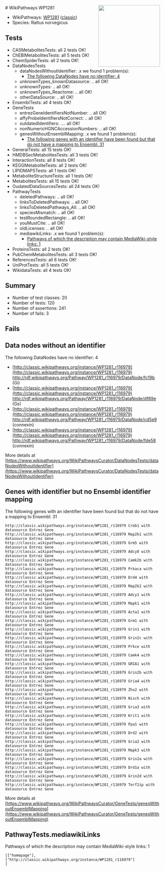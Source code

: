 <img style="float: right; width: 200px" src="https://upload.wikimedia.org/wikipedia/commons/thumb/8/83/Wplogo_with_text_500.png/640px-Wplogo_with_text_500.png" />
# WikiPathways WP1281

* WikiPathways: [WP1281](https://wikipathways.org/pathways/WP1281) ([classic](https://classic.wikipathways.org/instance/WP1281))
* Species: Rattus norvegicus
## Tests
* CASMetabolitesTests: all 2 tests OK!
* ChEBIMetabolitesTests: all 5 tests OK!
* ChemSpiderTests: all 2 tests OK!
* DataNodesTests
    * dataNodesWithoutIdentifier: .x we found 1 problem(s):
        * [The following DataNodes have no identifier: 4](#d2d32fa3)
    * unknownTypes_knownDatasource: .. all OK!
    * unknownTypes: .. all OK!
    * unknownTypes_Reactome: .. all OK!
    * otherDataSource: .. all OK!
* EnsemblTests: all 4 tests OK!
* GeneTests
    * entrezGeneIdentifiersNotNumber: .. all OK!
    * affyProbeIdentifiersNotCorrect: .. all OK!
    * outdatedIdentifiers: .... all OK!
    * nonNumericHGNCAccessionNumbers: .. all OK!
    * genesWithoutEnsemblMapping: .x we found 1 problem(s):
        * [The following genes with an identifier have been found but that do not have a mapping to Ensembl: 31](#c4e5434c)
* GeneralTests: all 15 tests OK!
* HMDBSecMetabolitesTests: all 3 tests OK!
* InteractionTests: all 8 tests OK!
* KEGGMetaboliteTests: all 2 tests OK!
* LIPIDMAPSTests: all 1 tests OK!
* MetaboliteStructureTests: all 1 tests OK!
* MetabolitesTests: all 15 tests OK!
* OudatedDataSourcesTests: all 24 tests OK!
* PathwayTests
    * deletedPathways: .. all OK!
    * linksToDeletedPathways: .. all OK!
    * linksToDeletedPathways_All: .. all OK!
    * speciesMismatch: .. all OK!
    * testRoundedRectangle: .. all OK!
    * youMustCite: .. all OK!
    * oldLicenses: .. all OK!
    * mediawikiLinks: .x we found 1 problem(s):
        * [Pathways of which the description may contain MediaWiki-style links: 1](#da69cf45)
* ProteinsTests: all 2 tests OK!
* PubChemMetabolitesTests: all 3 tests OK!
* ReferencesTests: all 6 tests OK!
* UniProtTests: all 5 tests OK!
* WikidataTests: all 4 tests OK!


## Summary

* Number of test classes: 20
* Number of tests: 120
* Number of assertions: 241
* Number of fails: 3

## Fails

<a name="d2d32fa3" />

## Data nodes without an identifier

The following DataNodes have no identifier: 4

* [http://classic.wikipathways.org/instance/WP1281_r116979](http://classic.wikipathways.org/instance/WP1281_r116979) http://rdf.wikipathways.org/Pathway/WP1281_r116979/DataNode/fc19b (Gi)
* [http://classic.wikipathways.org/instance/WP1281_r116979](http://classic.wikipathways.org/instance/WP1281_r116979) http://rdf.wikipathways.org/Pathway/WP1281_r116979/DataNode/df89e (Gs)
* [http://classic.wikipathways.org/instance/WP1281_r116979](http://classic.wikipathways.org/instance/WP1281_r116979) http://rdf.wikipathways.org/Pathway/WP1281_r116979/DataNode/cd5e9 (connexin)
* [http://classic.wikipathways.org/instance/WP1281_r116979](http://classic.wikipathways.org/instance/WP1281_r116979) http://rdf.wikipathways.org/Pathway/WP1281_r116979/DataNode/fde58 (connexin)


More details at [https://www.wikipathways.org/WikiPathwaysCurator/DataNodesTests/dataNodesWithoutIdentifier](https://www.wikipathways.org/WikiPathwaysCurator/DataNodesTests/dataNodesWithoutIdentifier)

<a name="c4e5434c" />

## Genes with identifier but no Ensembl identifier mapping

The following genes with an identifier have been found but that do not have a mapping to Ensembl: 31
```
http://classic.wikipathways.org/instance/WP1281_r116979 Creb1 with datasource Entrez Gene
http://classic.wikipathways.org/instance/WP1281_r116979 Map2k1 with datasource Entrez Gene
http://classic.wikipathways.org/instance/WP1281_r116979 Grm5 with datasource Entrez Gene
http://classic.wikipathways.org/instance/WP1281_r116979 Adcy8 with datasource Entrez Gene
http://classic.wikipathways.org/instance/WP1281_r116979 Camk2b with datasource Entrez Gene
http://classic.wikipathways.org/instance/WP1281_r116979 Prkaca with datasource Entrez Gene
http://classic.wikipathways.org/instance/WP1281_r116979 Drd4 with datasource Entrez Gene
http://classic.wikipathways.org/instance/WP1281_r116979 Map2k2 with datasource Entrez Gene
http://classic.wikipathways.org/instance/WP1281_r116979 Adcy1 with datasource Entrez Gene
http://classic.wikipathways.org/instance/WP1281_r116979 Mapk1 with datasource Entrez Gene
http://classic.wikipathways.org/instance/WP1281_r116979 Acta1 with datasource Entrez Gene
http://classic.wikipathways.org/instance/WP1281_r116979 Grm1 with datasource Entrez Gene
http://classic.wikipathways.org/instance/WP1281_r116979 Grin1 with datasource Entrez Gene
http://classic.wikipathways.org/instance/WP1281_r116979 Grin2c with datasource Entrez Gene
http://classic.wikipathways.org/instance/WP1281_r116979 Prkce with datasource Entrez Gene
http://classic.wikipathways.org/instance/WP1281_r116979 Camk4 with datasource Entrez Gene
http://classic.wikipathways.org/instance/WP1281_r116979 GRIA1 with datasource Entrez Gene
http://classic.wikipathways.org/instance/WP1281_r116979 Grin2b with datasource Entrez Gene
http://classic.wikipathways.org/instance/WP1281_r116979 Gria4 with datasource Entrez Gene
http://classic.wikipathways.org/instance/WP1281_r116979 Zhx2 with datasource Entrez Gene
http://classic.wikipathways.org/instance/WP1281_r116979 Nisch with datasource Entrez Gene
http://classic.wikipathways.org/instance/WP1281_r116979 Gria3 with datasource Entrez Gene
http://classic.wikipathways.org/instance/WP1281_r116979 Krit1 with datasource Entrez Gene
http://classic.wikipathways.org/instance/WP1281_r116979 Ppa1 with datasource Entrez Gene
http://classic.wikipathways.org/instance/WP1281_r116979 Drd2 with datasource Entrez Gene
http://classic.wikipathways.org/instance/WP1281_r116979 Gria2 with datasource Entrez Gene
http://classic.wikipathways.org/instance/WP1281_r116979 Mapk3 with datasource Entrez Gene
http://classic.wikipathways.org/instance/WP1281_r116979 Grin2a with datasource Entrez Gene
http://classic.wikipathways.org/instance/WP1281_r116979 Drd1a with datasource Entrez Gene
http://classic.wikipathways.org/instance/WP1281_r116979 Grin2d with datasource Entrez Gene
http://classic.wikipathways.org/instance/WP1281_r116979 Terf2ip with datasource Entrez Gene
```

More details at [https://www.wikipathways.org/WikiPathwaysCurator/GeneTests/genesWithoutEnsemblMapping](https://www.wikipathways.org/WikiPathwaysCurator/GeneTests/genesWithoutEnsemblMapping)

<a name="da69cf45" />

## PathwayTests.mediawikiLinks

Pathways of which the description may contain MediaWiki-style links: 1
```
[["homepage"],
["http://classic.wikipathways.org/instance/WP1281_r116979"]
]
```

